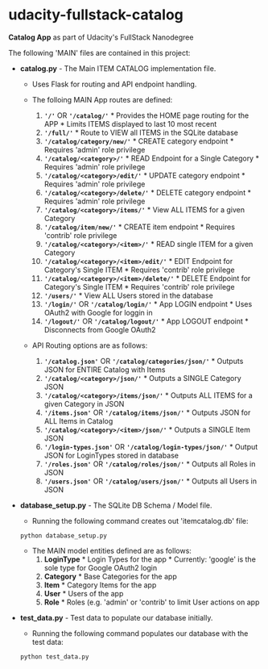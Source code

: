 # udacity-fullstack-catalog
**Catalog App** as part of Udacity's FullStack Nanodegree

The following 'MAIN' files are contained in this project:

* **catalog.py** - The Main ITEM CATALOG implementation file.
	* Uses Flask for routing and API endpoint handling.
	
	* The folloing MAIN App routes are defined:
		1. **`'/'`** OR **`'/catalog/'`**
				* Provides the HOME page routing for the APP
				* Limits ITEMS displayed to last 10 most recent
		2. **`'/full/'`**
				* Route to VIEW all ITEMS in the SQLite database
		3. **`'/catalog/category/new/'`**
				* CREATE category endpoint
				* Requires 'admin' role privilege
		4. **`'/catalog/<category>/'`**
				* READ Endpoint for a Single Category
				* Requires 'admin' role privilege
		5. **`'/catalog/<category>/edit/'`**
				* UPDATE category endpoint
				* Requires 'admin' role privilege
		6. **`'/catalog/<category>/delete/'`**
				* DELETE category endpoint
				* Requires 'admin' role privilege
		7. **`'/catalog/<category>/items/'`**
				* View ALL ITEMS for a given Category
		8. **`'/catalog/item/new/'`**
				* CREATE item endpoint
				* Requires 'contrib' role privilege
		9. **`'/catalog/<category>/<item>/'`**
				* READ single ITEM for a given Category
		10. **`'/catalog/<category>/<item>/edit/'`**
				* EDIT Endpoint for Category's Single ITEM
				* Requires 'contrib' role privilege
		11. **`'/catalog/<category>/<item>/delete/'`**
				* DELETE Endpoint for Category's Single ITEM
				* Requires 'contrib' role privilege
		12. **`'/users/'`**
				* View ALL Users stored in the database
		13. **`'/login/'`** OR **`'/catalog/login/'`**
				* App LOGIN endpoint
				* Uses OAuth2 with Google for loggin in
		14. **`'/logout/'`** OR **`'/catalog/logout/'`**
				* App LOGOUT endpoint
				* Disconnects from Google OAuth2

	* API Routing options are as follows:
		1. **`'/catalog.json'`** OR **`'/catalog/categories/json/'`**
				* Outputs JSON for ENTIRE Catalog with Items
		2. **`'/catalog/<category>/json/'`**
				* Outputs a SINGLE Category JSON
		3. **`'/catalog/<category>/items/json/'`**
				* Outputs ALL ITEMS for a given Category in JSON
		4. **`'/items.json'`** OR **`'/catalog/items/json/'`**
				* Outputs JSON for ALL Items in Catalog
		5. **`'/catalog/<category>/<item>/json/'`**
				* Outputs a SINGLE Item JSON
		6. **`'/login-types.json'`** OR **`'/catalog/login-types/json/'`**
				* Output JSON for LoginTypes stored in database
		7. **`'/roles.json'`** OR **`'/catalog/roles/json/'`**
				* Outputs all Roles in JSON
		8. **`'/users.json'`** OR **`'/catalog/users/json/'`**
				* Outputs all Users in JSON

* **database_setup.py** - The SQLite DB Schema / Model file.
	* Running the following command creates out 'itemcatalog.db' file:
	```
	python database_setup.py
	```
	* The MAIN model entities defined are as follows:
		1. **LoginType**
				* Login Types for the app
				* Currently: 'google' is the sole type for Google OAuth2 login
		2. **Category**
				* Base Categories for the app
		3. **Item**
				* Category Items for the app
		4. **User**
				* Users of the app
		5. **Role**
				* Roles (e.g. 'admin' or 'contrib' to limit User actions on app

* **test_data.py** - Test data to populate our database initially.
	* Running the following command populates our database with the test data:
	```
	python test_data.py
	```
